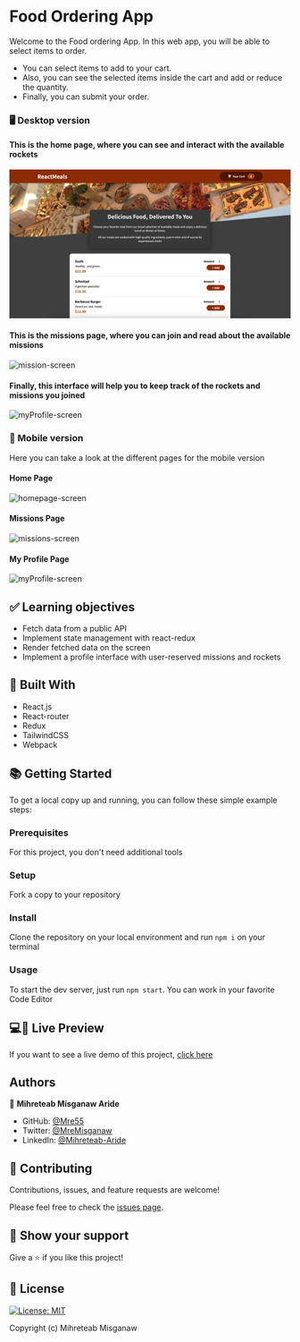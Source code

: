 # Food Ordering App

Welcome to the Food ordering App. In this web app, you will be able to select items to order.

- You can select items to add to your cart.
- Also, you can see the selected items inside the cart and add or reduce the quantity.
- Finally, you can submit your order.


### 🖥️ Desktop version

#### This is the home page, where you can see and interact with the available rockets

![homepage-screen](./screenshots/HomePage.png)

#### This is the missions page, where you can join and read about the available missions

![mission-screen](./screenshots/missions-desktop.png)

####  Finally, this interface will help you to keep track of the rockets and missions you joined

![myProfile-screen](./screenshots/myProfile-desktop.png)

### 📱 Mobile version

Here you can take a look at the different pages for the mobile version

#### Home Page

<img src="./screenshots/rockets-mobile.png" alt="homepage-screen" width="450"/>

#### Missions Page

<img src="./screenshots/missions-mobile.png" alt="missions-screen" width="450"/>

#### My Profile Page

<img src="./screenshots/myProfile-mobile.png" alt="myProfile-screen" width="450"/>

## ✅ Learning objectives

- Fetch data from a public API
- Implement state management with react-redux
- Render fetched data on the screen
- Implement a profile interface with user-reserved missions and rockets

## 🧩 Built With

- React.js
- React-router
- Redux
- TailwindCSS
- Webpack

## 📚 Getting Started

To get a local copy up and running, you can follow these simple example steps:

### Prerequisites

For this project, you don't need additional tools

<!-- For this project to run you will need the following tools:
- requisite -->

### Setup

Fork a copy to your repository

### Install

Clone the repository on your local environment and run `npm i` on your terminal

### Usage

To start the dev server, just run `npm start`.
You can work in your favorite Code Editor

## 💻📱 Live Preview

If you want to see a live demo of this project, [click here]()

## Authors

👤 **Mihreteab Misganaw Aride**

- GitHub: [@Mre55](https://github.com/Mre55)
- Twitter: [@MreMisganaw](https://twitter.com/MreMisganaw)
- LinkedIn: [@Mihreteab-Aride](https://www.linkedin.com/in/mihreteabaride/)

## 🤝 Contributing

Contributions, issues, and feature requests are welcome!

Please feel free to check the [issues page](../../issues).

## 👏 Show your support

Give a ⭐️ if you like this project!


## 📝 License

[![License: MIT](https://img.shields.io/badge/License-MIT-yellow.svg)](https://opensource.org/licenses/MIT)

Copyright (c) Mihreteab Misganaw
